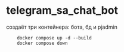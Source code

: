 # telegram_sa_chat_bot
создаёт три контейнера: бота, бд и pjadmin
```
    docker compose up -d --build
    docker compose down
```